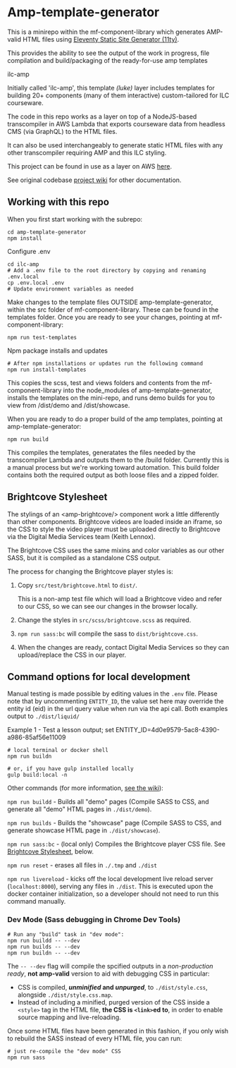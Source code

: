 # Amp-template-generator

This is a minirepo within the mf-component-library which generates AMP-valid HTML files using [Eleventy Static Site Generator (11ty)](https://www.11ty.dev/docs/).

This provides the ability to see the output of the work in progress, file compilation and build/packaging of the ready-for-use amp templates

ilc-amp

Initially called 'ilc-amp', this template _(luke)_ layer includes templates for building 20+ components (many of them interactive) custom-tailored for ILC courseware.

The code in this repo works as a layer on top of a NodeJS-based transcompiler in AWS Lambda that exports courseware data from headless CMS (via GraphQL) to the HTML files.

It can also be used interchangeably to generate static HTML files with any other transcompiler requiring AMP and this ILC styling.

This project can be found in use as a layer on AWS [here](https://ca-central-1.console.aws.amazon.com/lambda/home?region=ca-central-1#/functions/tatooine-prod-compile?tab=configuration).

See original codebase [project wiki](https://gitlab.tvo.org/content-solutions/courseware-graphql-output/wikis/) for other documentation.

## Working with this repo

When you first start working with the subrepo:

```
cd amp-template-generator
npm install

```

Configure .env

```
cd ilc-amp
# Add a .env file to the root directory by copying and renaming .env.local
cp .env.local .env
# Update environment variables as needed
```

Make changes to the template files OUTSIDE amp-template-generator, within the src
folder of mf-component-library. These can be found in the templates folder. Once you are ready to see your changes, pointing at mf-component-library:

```
npm run test-templates

```

Npm package installs and updates

```
# After npm installations or updates run the following command
npm run install-templates

```

This copies the scss, test and views folders and contents from the mf-component-library into the node_modules of amp-template-generator, installs the templates on the mini-repo, and runs demo builds for you to view from /dist/demo and /dist/showcase.

When you are ready to do a proper build of the amp templates, pointing at amp-template-generator:

```
npm run build
```

This compiles the templates, generatates the files needed by the transcompiler Lambda and outputs them to the /build folder. Currently this is a manual process but we're working toward automation. This build folder contains both the required output as both loose files and a zipped folder.

## Brightcove Stylesheet

The stylings of an &lt;amp-brightcove/&gt; component work a little differently than other components. Brightcove videos are loaded inside an iframe, so the CSS to style the video player must be uploaded directly to Brightcove via the Digital Media Services team (Keith Lennox).

The Brightcove CSS uses the same mixins and color variables as our other SASS, but it is compiled as a standalone CSS output.

The process for changing the Brightcove player styles is:

1. Copy `src/test/brightcove.html` to `dist/`.

   This is a non-amp test file which will load a Brightcove video and refer to our CSS, so we can see our changes in the browser locally.

2. Change the styles in `src/scss/brightcove.scss` as required.

3. `npm run sass:bc` will compile the sass to `dist/brightcove.css`.

4. When the changes are ready, contact Digital Media Services so they can upload/replace the CSS in our player.

## Command options for local development

Manual testing is made possible by editing values in the `.env` file. Please note that by uncommenting `ENTITY_ID`, the value set here may override the entity id (eid) in the url query value when run via the api call. Both examples output to `./dist/liquid/`

Example 1 - Test a lesson output; set ENTITY_ID=4d0e9579-5ac8-4390-a986-85af56e11009

```
# local terminal or docker shell
npm run buildn

# or, if you have gulp installed locally
gulp build:local -n
```

Other commands (for more information, [see the wiki](https://gitlab.tvo.org/content-solutions/courseware-graphql-output/wikis/Transcompiler-Commands)):

`npm run buildd` - Builds all "demo" pages (Compile SASS to CSS, and generate all "demo" HTML pages in `./dist/demo`).

`npm run builds` - Builds the "showcase" page (Compile SASS to CSS, and generate showcase HTML page in `./dist/showcase`).

`npm run sass:bc` - (local only) Compiles the Brightcove player CSS file. See [Brightcove Stylesheet](#brightcove-stylesheet), below.

`npm run reset` - erases all files in `./.tmp` and `./dist`

`npm run livereload` - kicks off the local development live reload server (`localhost:8000`), serving any files in `./dist`. This is executed upon the docker container initialization, so a developer should not need to run this command manually.

### Dev Mode (Sass debugging in Chrome Dev Tools)

```
# Run any "build" task in "dev mode":
npm run buildd -- --dev
npm run builds -- --dev
npm run buildn -- --dev
```

The `-- --dev` flag will compile the spcified outputs in a _non-production ready_, **not amp-valid** version to aid with debugging CSS in particular:

- CSS is compiled, **_unminified_ and _unpurged_**, to `./dist/style.css`, alongside `./dist/style.css.map`.
- Instead of including a minified, purged version of the CSS inside a `<style>` tag in the HTML file, **the CSS is `<link>`ed to**, in order to enable source mapping and live-reloading.

Once some HTML files have been generated in this fashion, if you only wish to rebuild the SASS instead of every HTML file, you can run:

```
# just re-compile the "dev mode" CSS
npm run sass
```
